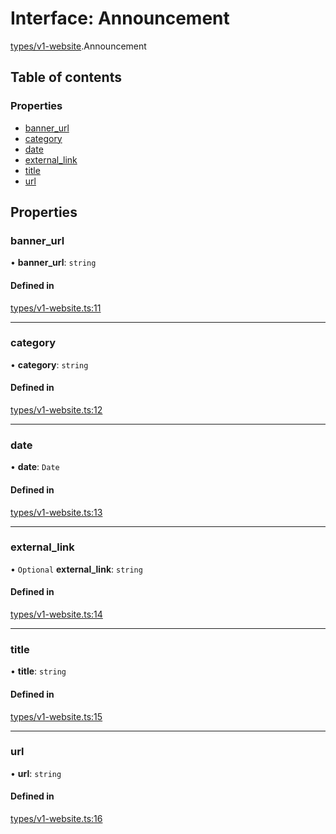 # Interface: Announcement

[types/v1-website](../modules/types_v1_website.md).Announcement

## Table of contents

### Properties

- [banner\_url](types_v1_website.Announcement.md#banner_url)
- [category](types_v1_website.Announcement.md#category)
- [date](types_v1_website.Announcement.md#date)
- [external\_link](types_v1_website.Announcement.md#external_link)
- [title](types_v1_website.Announcement.md#title)
- [url](types_v1_website.Announcement.md#url)

## Properties

### banner\_url

• **banner\_url**: `string`

#### Defined in

[types/v1-website.ts:11](https://github.com/jameslinimk/unofficial-valorant-api/blob/317491a/package/src/types/v1-website.ts#L11)

___

### category

• **category**: `string`

#### Defined in

[types/v1-website.ts:12](https://github.com/jameslinimk/unofficial-valorant-api/blob/317491a/package/src/types/v1-website.ts#L12)

___

### date

• **date**: `Date`

#### Defined in

[types/v1-website.ts:13](https://github.com/jameslinimk/unofficial-valorant-api/blob/317491a/package/src/types/v1-website.ts#L13)

___

### external\_link

• `Optional` **external\_link**: `string`

#### Defined in

[types/v1-website.ts:14](https://github.com/jameslinimk/unofficial-valorant-api/blob/317491a/package/src/types/v1-website.ts#L14)

___

### title

• **title**: `string`

#### Defined in

[types/v1-website.ts:15](https://github.com/jameslinimk/unofficial-valorant-api/blob/317491a/package/src/types/v1-website.ts#L15)

___

### url

• **url**: `string`

#### Defined in

[types/v1-website.ts:16](https://github.com/jameslinimk/unofficial-valorant-api/blob/317491a/package/src/types/v1-website.ts#L16)
